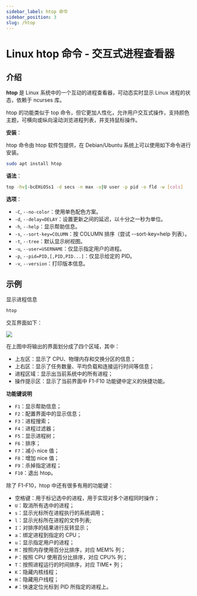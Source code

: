 ```yaml
---
sidebar_label: htop 命令
sidebar_position: 3
slug: /htop
---
```


# Linux htop 命令 - 交互式进程查看器



## 介绍

**htop** 是 Linux 系统中的一个互动的进程查看器，可动态实时显示 Linux 进程的状态，依赖于 ncurses 库。

htop 的功能类似于 top 命令，但它更加人性化，允许用户交互式操作，支持颜色主题，可横向或纵向滚动浏览进程列表，并支持鼠标操作。

**安装**：

htop 命令由 htop 软件包提供，在 Debian/Ubuntu 系统上可以使用如下命令进行安装。

```bash
sudo apt install htop
```

**语法**：

```bash
top -hv|-bcEHiOSs1 -d secs -n max -u|U user -p pid -o fld -w [cols]
```

**选项**：

- `-C`, `--no-color`：使用单色配色方案。
- `-d`, `--delay=DELAY`：设置更新之间的延迟，以十分之一秒为单位。
- `-h`, `--help`：显示帮助信息。
- `-s`, `--sort-key=COLUMN`：按 COLUMN 排序（尝试 --sort-key=help 列表）。
- `-t`, `--tree`：默认显示树视图。
- `-u`, `--user=USERNAME`：仅显示指定用户的进程。
- `-p`, `--pid=PID,[,PID,PID...]`：仅显示给定的 PID。
- `-v`, `--version`：打印版本信息。



## 示例

显示进程信息

```bash
htop
```

交互界面如下：

![](https://static.getiot.tech/linux-htop-command.png#center)

在上图中将输出的界面划分成了四个区域，其中：

- 上左区：显示了 CPU、物理内存和交换分区的信息；
- 上右区：显示了任务数量、平均负载和连接运行时间等信息；
- 进程区域：显示出当前系统中的所有进程；
- 操作提示区：显示了当前界面中 F1-F10 功能键中定义的快捷功能。

**功能键说明**

- `F1`：显示帮助信息；
- `F2`：配置界面中的显示信息；
- `F3`：进程搜索；
- `F4`：进程过滤器；
- `F5`：显示进程树；
- `F6`：排序；
- `F7`：减小 nice 值；
- `F8`：增加 nice 值；
- `F9`：杀掉指定进程；
- `F10`：退出 htop。

除了 F1-F10，htop 中还有很多有用的功能键：

- 空格键：用于标记选中的进程，用于实现对多个进程同时操作；
- `U`：取消所有选中的进程；
- `s`：显示光标所在进程执行的系统调用；
- `l`：显示光标所在进程的文件列表; 
- `I`：对排序的结果进行反转显示；
- `a`：绑定进程到指定的 CPU；
- `u`：显示指定用户的进程；
- `M`：按照内存使用百分比排序，对应 MEM% 列；
- `P`：按照 CPU 使用百分比排序，对应 CPU% 列；
- `T`：按照进程运行的时间排序，对应 TIME+ 列；
- `K`：隐藏内核线程；
- `H`：隐藏用户线程；
- `#`：快速定位光标到 PID 所指定的进程上。

